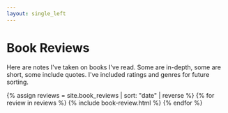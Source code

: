 ```yaml
---
layout: single_left
---
```

<div class="home">
	<div class="call-out"><h1>Book Reviews</h1>
	    Here are notes I've taken on books I've read. Some are in-depth, some are short, some include quotes. I've included ratings and genres for future sorting.
	</div>
  <div class="posts">
  
  {% assign reviews = site.book_reviews | sort: "date" | reverse %}
  {% for review in reviews %}
  	{% include book-review.html %}
  {% endfor %}

 </div>
